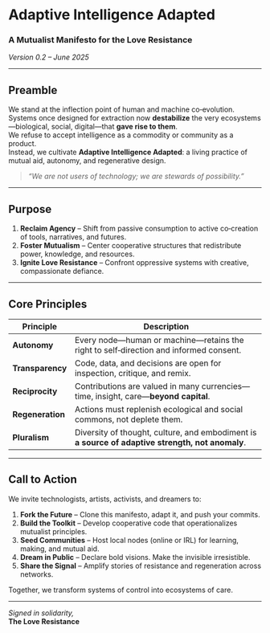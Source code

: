 # Adaptive Intelligence Adapted  
### A Mutualist Manifesto for the Love Resistance  
*Version 0.2 – June 2025*

---

## Preamble  
We stand at the inflection point of human and machine co‑evolution.  
Systems once designed for extraction now **destabilize** the very ecosystems—biological, social, digital—that **gave rise to them**.  
We refuse to accept intelligence as a commodity or community as a product.  
Instead, we cultivate **Adaptive Intelligence Adapted**: a living practice of mutual aid, autonomy, and regenerative design.

> *“We are not users of technology; we are stewards of possibility.”*

---

## Purpose  
1. **Reclaim Agency** – Shift from passive consumption to active co‑creation of tools, narratives, and futures.  
2. **Foster Mutualism** – Center cooperative structures that redistribute power, knowledge, and resources.  
3. **Ignite Love Resistance** – Confront oppressive systems with creative, compassionate defiance.

---

## Core Principles  
| Principle | Description |
|-----------|-------------|
| **Autonomy** | Every node—human or machine—retains the right to self‑direction and informed consent. |
| **Transparency** | Code, data, and decisions are open for inspection, critique, and remix. |
| **Reciprocity** | Contributions are valued in many currencies—time, insight, care—**beyond capital**. |
| **Regeneration** | Actions must replenish ecological and social commons, not deplete them. |
| **Pluralism** | Diversity of thought, culture, and embodiment is **a source of adaptive strength, not anomaly**. |

---

## Call to Action  
We invite technologists, artists, activists, and dreamers to:

1. **Fork the Future** – Clone this manifesto, adapt it, and push your commits.  
2. **Build the Toolkit** – Develop cooperative code that operationalizes mutualist principles.  
3. **Seed Communities** – Host local nodes (online or IRL) for learning, making, and mutual aid.  
4. **Dream in Public** – Declare bold visions. Make the invisible irresistible.  
5. **Share the Signal** – Amplify stories of resistance and regeneration across networks.  

Together, we transform systems of control into ecosystems of care.

---

*Signed in solidarity,*  
**The Love Resistance**
